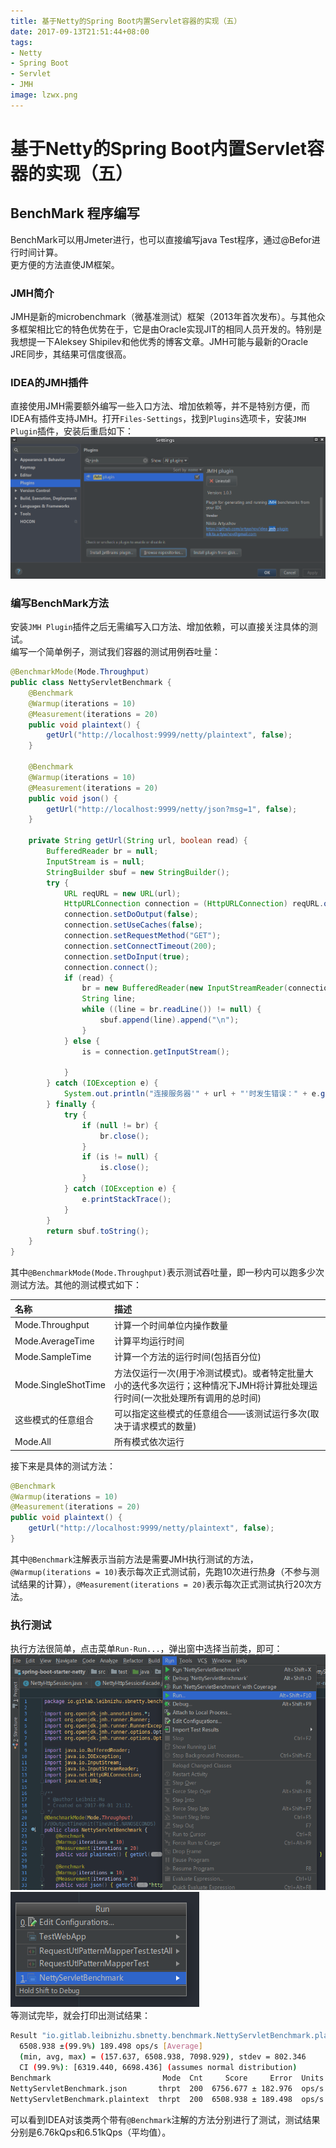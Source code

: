 ```yaml
---
title: 基于Netty的Spring Boot内置Servlet容器的实现（五）
date: 2017-09-13T21:51:44+08:00
tags:
- Netty
- Spring Boot
- Servlet
- JMH
image: lzwx.png
---
```

# 基于Netty的Spring Boot内置Servlet容器的实现（五）
## BenchMark 程序编写
BenchMark可以用Jmeter进行，也可以直接编写java Test程序，通过@Befor进行时间计算。  
更方便的方法直使JM框架。
### JMH简介
JMH是新的microbenchmark（微基准测试）框架（2013年首次发布）。与其他众多框架相比它的特色优势在于，它是由Oracle实现JIT的相同人员开发的。特别是我想提一下Aleksey Shipilev和他优秀的博客文章。JMH可能与最新的Oracle JRE同步，其结果可信度很高。
### IDEA的JMH插件
直接使用JMH需要额外编写一些入口方法、增加依赖等，并不是特别方便，而IDEA有插件支持JMH。打开`Files-Settings`，找到`Plugins`选项卡，安装`JMH Plugin`插件，安装后重启如下：  
![](jmhPlugin.png)
### 编写BenchMark方法
安装`JMH Plugin`插件之后无需编写入口方法、增加依赖，可以直接关注具体的测试。  
编写一个简单例子，测试我们容器的测试用例吞吐量：
```java
@BenchmarkMode(Mode.Throughput)
public class NettyServletBenchmark {
    @Benchmark
    @Warmup(iterations = 10)
    @Measurement(iterations = 20)
    public void plaintext() {
        getUrl("http://localhost:9999/netty/plaintext", false);
    }

    @Benchmark
    @Warmup(iterations = 10)
    @Measurement(iterations = 20)
    public void json() {
        getUrl("http://localhost:9999/netty/json?msg=1", false);
    }

    private String getUrl(String url, boolean read) {
        BufferedReader br = null;
        InputStream is = null;
        StringBuilder sbuf = new StringBuilder();
        try {
            URL reqURL = new URL(url);
            HttpURLConnection connection = (HttpURLConnection) reqURL.openConnection(); // 进行连接，但是实际上getrequest要在下一句的connection.getInputStream() 函数中才会真正发到服务器
            connection.setDoOutput(false);
            connection.setUseCaches(false);
            connection.setRequestMethod("GET");
            connection.setConnectTimeout(200);
            connection.setDoInput(true);
            connection.connect();
            if (read) {
                br = new BufferedReader(new InputStreamReader(connection.getInputStream()));
                String line;
                while ((line = br.readLine()) != null) {
                    sbuf.append(line).append("\n");
                }
            } else {
                is = connection.getInputStream();

            }
        } catch (IOException e) {
            System.out.println("连接服务器'" + url + "'时发生错误：" + e.getMessage());
        } finally {
            try {
                if (null != br) {
                    br.close();
                }
                if (is != null) {
                    is.close();
                }
            } catch (IOException e) {
                e.printStackTrace();
            }
        }
        return sbuf.toString();
    }
}
```
其中`@BenchmarkMode(Mode.Throughput)`表示测试吞吐量，即一秒内可以跑多少次测试方法。其他的测试模式如下：  

| 名称	| 描述 |
|:------|:------|
|Mode.Throughput|	计算一个时间单位内操作数量|
|Mode.AverageTime|	计算平均运行时间|
|Mode.SampleTime|	计算一个方法的运行时间(包括百分位)|
|Mode.SingleShotTime|	方法仅运行一次(用于冷测试模式)。或者特定批量大小的迭代多次运行；这种情况下JMH将计算批处理运行时间(一次批处理所有调用的总时间)|
|这些模式的任意组合|	可以指定这些模式的任意组合——该测试运行多次(取决于请求模式的数量)|
|Mode.All|	所有模式依次运行|

接下来是具体的测试方法：
```java
@Benchmark
@Warmup(iterations = 10)
@Measurement(iterations = 20)
public void plaintext() {
    getUrl("http://localhost:9999/netty/plaintext", false);
}
```
其中`@Benchmark`注解表示当前方法是需要JMH执行测试的方法，`@Warmup(iterations = 10)`表示每次正式测试前，先跑10次进行热身（不参与测试结果的计算），`@Measurement(iterations = 20)`表示每次正式测试执行20次方法。

### 执行测试
执行方法很简单，点击菜单`Run-Run...`，弹出窗中选择当前类，即可：  
![](runJmh.png)  
![](runJmh2.png)  
等测试完毕，就会打印出测试结果：  
```bash
Result "io.gitlab.leibnizhu.sbnetty.benchmark.NettyServletBenchmark.plaintext":
  6508.938 ±(99.9%) 189.498 ops/s [Average]
  (min, avg, max) = (157.637, 6508.938, 7098.929), stdev = 802.346
  CI (99.9%): [6319.440, 6698.436] (assumes normal distribution)
Benchmark                         Mode  Cnt     Score     Error  Units
NettyServletBenchmark.json       thrpt  200  6756.677 ± 182.976  ops/s
NettyServletBenchmark.plaintext  thrpt  200  6508.938 ± 189.498  ops/s
```
可以看到IDEA对该类两个带有`@Benchmark`注解的方法分别进行了测试，测试结果分别是6.76kQps和6.51kQps（平均值）。
